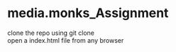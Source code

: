 # media.monks_Assignment

clone the repo using git clone <br />
open a index.html file from any browser
